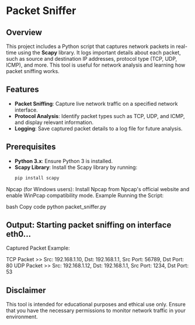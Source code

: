 
# Packet Sniffer

## Overview

This project includes a Python script that captures network packets in real-time using the **Scapy** library. It logs important details about each packet, such as source and destination IP addresses, protocol type (TCP, UDP, ICMP), and more. This tool is useful for network analysis and learning how packet sniffing works.

## Features

- **Packet Sniffing**: Capture live network traffic on a specified network interface.
- **Protocol Analysis**: Identify packet types such as TCP, UDP, and ICMP, and display relevant information.
- **Logging**: Save captured packet details to a log file for future analysis.

## Prerequisites

- **Python 3.x**: Ensure Python 3 is installed.
- **Scapy Library**: Install the Scapy library by running:
  ```bash
  pip install scapy
Npcap (for Windows users): Install Npcap from Npcap's official website and enable WinPcap compatibility mode.
Example
Running the Script:

bash
Copy code
python packet_sniffer.py

## Output: Starting packet sniffing on interface eth0...

Captured Packet Example:

TCP Packet >> Src: 192.168.1.10, Dst: 192.168.1.1, Src Port: 56789, Dst Port: 80
UDP Packet >> Src: 192.168.1.12, Dst: 192.168.1.1, Src Port: 1234, Dst Port: 53

## Disclaimer
This tool is intended for educational purposes and ethical use only. Ensure that you have the necessary permissions to monitor network traffic in your environment.

